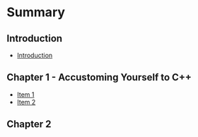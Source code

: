 # Summary

## Introduction

* [Introduction](README.md)

## Chapter 1 - Accustoming Yourself to C++

* [Item 1](chapter-1/item-1.md)
* [Item 2](chapter-1/item-2.md)

## Chapter 2

